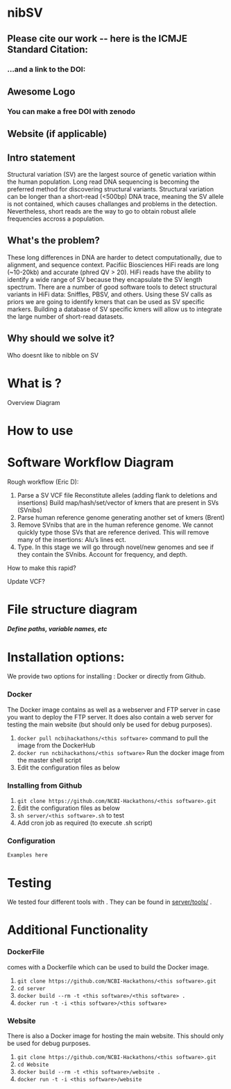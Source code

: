 # nibSV

## Please cite our work -- here is the ICMJE Standard Citation:

### ...and a link to the DOI:

## Awesome Logo

### You can make a free DOI with zenodo <link>

## Website (if applicable)

## Intro statement
Structural variation (SV) are the largest source of genetic variation within the human population. Long read DNA sequencing is becoming the preferred method for discovering structural variants. Structural variation can be longer than a short-read (<500bp) DNA trace, meaning the SV allele is not contained, which causes challanges and problems in the detection. Nevertheless, short reads are the way to go to obtain robust allele frequencies accross a population.

## What's the problem?
These long differences in DNA are harder to detect computationally, due to alignment, and sequence context. Pacifiic Biosciences HiFi reads are long (~10-20kb) and accurate (phred QV > 20). HiFi reads have the ability to identify a wide range of SV because they encapsulate the SV length spectrum. There are a number of good software tools to detect structural variants in HiFi data: Sniffles, PBSV, and others. Using these SV calls as priors we are going to identify kmers that can be used as SV specific markers. Building a database of SV specific kmers will allow us to integrate the large number of short-read datasets.

## Why should we solve it?

Who doesnt like to nibble on SV 
# What is <this software>?

Overview Diagram

# How to use <this software>

# Software Workflow Diagram
Rough workflow  (Eric D):

1. Parse a SV VCF file 
   Reconstitute alleles (adding flank to deletions and insertions)
   Build map/hash/set/vector of kmers that are present in SVs (SVnibs)
2. Parse human reference genome generating another set of kmers (Brent)
3. Remove SVnibs that are in the human reference genome. We cannot quickly type those SVs that are reference derived. This will remove many of the insertions: Alu’s lines ect. 
4. Type. In this stage we will go through novel/new genomes and see if they contain the SVnibs. Account for frequency, and depth. 

How to make this rapid?

Update VCF?

# File structure diagram 
#### _Define paths, variable names, etc_

# Installation options:

We provide two options for installing <this software>: Docker or directly from Github.

### Docker

The Docker image contains <this software> as well as a webserver and FTP server in case you want to deploy the FTP server. It does also contain a web server for testing the <this software> main website (but should only be used for debug purposes).

1. `docker pull ncbihackathons/<this software>` command to pull the image from the DockerHub
2. `docker run ncbihackathons/<this software>` Run the docker image from the master shell script
3. Edit the configuration files as below

### Installing <this software> from Github

1. `git clone https://github.com/NCBI-Hackathons/<this software>.git`
2. Edit the configuration files as below
3. `sh server/<this software>.sh` to test
4. Add cron job as required (to execute <this software>.sh script)

### Configuration

```Examples here```

# Testing

We tested four different tools with <this software>. They can be found in [server/tools/](server/tools/) . 

# Additional Functionality

### DockerFile

<this software> comes with a Dockerfile which can be used to build the Docker image.

  1. `git clone https://github.com/NCBI-Hackathons/<this software>.git`
  2. `cd server`
  3. `docker build --rm -t <this software>/<this software> .`
  4. `docker run -t -i <this software>/<this software>`
  
### Website

There is also a Docker image for hosting the main website. This should only be used for debug purposes.

  1. `git clone https://github.com/NCBI-Hackathons/<this software>.git`
  2. `cd Website`
  3. `docker build --rm -t <this software>/website .`
  4. `docker run -t -i <this software>/website`
  
